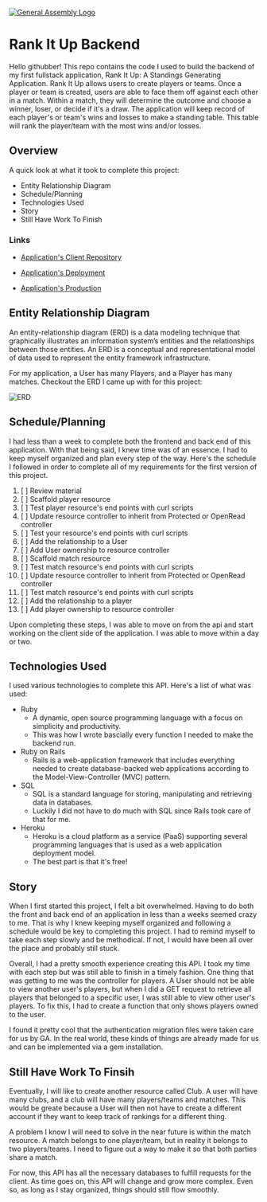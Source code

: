 [![General Assembly Logo](https://camo.githubusercontent.com/1a91b05b8f4d44b5bbfb83abac2b0996d8e26c92/687474703a2f2f692e696d6775722e636f6d2f6b6538555354712e706e67)](https://generalassemb.ly/education/web-development-immersive)

# Rank It Up Backend

Hello githubber! This repo contains the code I used to build the backend of my first fullstack application, Rank It Up: A Standings Generating Application. Rank It Up allows users to create players or teams. Once a player or team is created, users are able to face them off against each other in a match. Within a match, they will determine the outcome and choose a winner, loser, or decide if it's a draw. The application will keep record of each player's or team's wins and losses to make a standing table. This table will rank the player/team with the most wins and/or losses.

## Overview

A quick look at what it took to complete this project:

- Entity Relationship Diagram
- Schedule/Planning
- Technologies Used
- Story
- Still Have Work To Finish

### Links

- [Application's Client Repository](https://github.com/ptavarez16/rank-it-up-api)

- [Application's Deployment](http://pedrotavarez.com/rank-it-up/)

- [Application's Production](https://rank-it-up.herokuapp.com/)


## Entity Relationship Diagram

An entity-relationship diagram (ERD) is a data modeling technique that graphically illustrates an information system’s entities and the relationships between those entities. An ERD is a conceptual and representational model of data used to represent the entity framework infrastructure.

For my application, a User has many Players, and a Player has many matches. Checkout the ERD I came up with for this project:

![ERD](https://i.imgur.com/PC8eas1.jpg)

## Schedule/Planning

I had less than a week to complete both the frontend and back end of this application. With that being said, I knew time was of an essence. I had to keep myself organized and plan every step of the way. Here's the schedule I followed in order to complete all of my requirements for the first version of this project.

1.  [ ] Review material
1.  [ ] Scaffold player resource
1.  [ ] Test player resource's end points with curl scripts
1.  [ ] Update resource controller to inherit from Protected or OpenRead controller
1.  [ ] Test your resource's end points with curl scripts
1.  [ ] Add the relationship to a User
1.  [ ] Add User ownership to resource controller
1.  [ ] Scaffold match resource
1.  [ ] Test match resource's end points with curl scripts
1.  [ ] Update resource controller to inherit from Protected or OpenRead controller
1.  [ ] Test match resource's end points with curl scripts
1.  [ ] Add the relationship to a player
1.  [ ] Add player ownership to resource controller

Upon completing these steps, I was able to move on from the api and start working on the client side of the application. I was able to move within a day or two.

## Technologies Used

I used various technologies to complete this API. Here's a list of what was used:
- Ruby
  - A dynamic, open source programming language with a focus on simplicity and productivity.
  - This was how I wrote bascially every function I needed to make the backend run.
- Ruby on Rails
  - Rails is a web-application framework that includes everything needed to create database-backed web applications according to the Model-View-Controller (MVC) pattern.
- SQL
    - SQL is a standard language for storing, manipulating and retrieving data in databases.
    - Luckily I did not have to do much with SQL since Rails took care of that for me.
- Heroku
  - Heroku is a cloud platform as a service (PaaS) supporting several programming languages that is used as a web application deployment model.
  - The best part is that it's free!

## Story

When I first started this project, I felt a bit overwhelmed. Having to do both the front and back end of an application in less than a weeks seemed crazy to me. That is why I knew keeping myself organized and following a schedule would be key to completing this project. I had to remind myself to take each step slowly and be methodical. If not, I would have been all over the place and probably still stuck.

Overall, I had a pretty smooth experience creating this API. I took my time with each step but was still able to finish in a timely fashion. One thing that was getting to me was the controller for players. A User should not be able to view another user's players, but when I did a GET request to retrieve all players that belonged to a specific user, I was still able to view other user's players. To fix this, I had to create a function that only shows players owned to the user.

I found it pretty cool that the authentication migration files were taken care for us by GA. In the real world, these kinds of things are already made for us and can be implemented via a gem installation.


## Still Have Work To Finsih

Eventually, I will like to create another resource called Club. A user will have many clubs, and a club will have many players/teams and matches. This would be greate because a User will then not have to create a different account if they want to keep track of rankings for a different thing.

A problem I know I will need to solve in the near future is within the match resource. A match belongs to one player/team, but in reality it belongs to two players/teams. I need to figure out a way to make it so that both parties share a match.

For now, this API has all the necessary databases to fulfill requests for the client. As time goes on, this API will change and grow more complex. Even so, as long as I stay organized, things should still flow smoothly.
